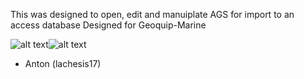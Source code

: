 This was designed to open, edit and manuiplate AGS for import to an access database
Designed for Geoquip-Marine

![alt text](https://github.com/lachesis17/AGS-Tool/blob/main/images/geobig.png?raw=true)![alt text](https://github.com/lachesis17/AGS-Tool/blob/main/images/AGS.png?raw=true) 

- Anton (lachesis17)
